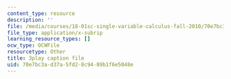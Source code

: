 ```yaml
---
content_type: resource
description: ''
file: /media/courses/18-01sc-single-variable-calculus-fall-2010/70e7bc3ad37a5fd28c9489b1f6e5048e_zUEuKrxgHws.vtt
file_type: application/x-subrip
learning_resource_types: []
ocw_type: OCWFile
resourcetype: Other
title: 3play caption file
uid: 70e7bc3a-d37a-5fd2-8c94-89b1f6e5048e
---
```

